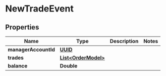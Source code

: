 
# NewTradeEvent

## Properties
Name | Type | Description | Notes
------------ | ------------- | ------------- | -------------
**managerAccountId** | [**UUID**](UUID.md) |  | 
**trades** | [**List&lt;OrderModel&gt;**](OrderModel.md) |  | 
**balance** | **Double** |  | 



